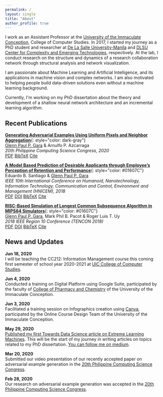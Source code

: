 ```yaml
---
permalink: /
layout: single
title: "About"
author_profile: true
---
```


I work as an Assistant Professor at the [University of the Immaculate Conception](https://www.uic.edu.ph), College of Computer Studies. In 2017, I started my journey as a PhD student and researcher at [De La Salle University-Manila](https://www.dlsu.edu.ph) and [DLSU Center for Complexity and Emerging Technologies](https://comet.dlsu.edu.ph), respectively. At the lab, I conduct research on the structure and dynamics of a research collaboration network through structural analysis and network visualization.

I am passionate about Machine Learning and Artificial Intelligence, and its applications in machine vision and complex networks. I am also motivated to helping people build data-driven solutions even without a machine learning background.

Currently, I'm working on my PhD dissertation about the theory and development of a shallow neural network architecture and an incremental learning algorithm.

Recent Publications
------
[**Generating Adversarial Examples Using Uniform Pixels and Neighbor Aggregation**](/publications/generating-adversarial-examples/){: style="color: dark-gray"}  
[Glenn Paul P. Gara](/) & Arnulfo P. Azcarraga  
*20th Philippine Computing Science Congress, 2020*  
<a href="/assets/files/publications/generating-adversarial-examples/gara2020_generatingadversarial.pdf" class="btn btn--info">PDF</a>
<a href="/publications/generating-adversarial-examples#bibtex" class="btn btn--info">BibTeX</a>
<a href="/publications/generating-adversarial-examples#cite" class="btn btn--info">Cite</a>

[**A Model Based Prediction of Desirable Applicants through Employee’s Perception of Retention and Performance**](/publications/desirable-applicants-prediction/){: style="color: #01607C"}  
Eduardo B. Santiago & [Glenn Paul P. Gara](/)  
*IEEE 10th International Conference on Humanoid, Nanotechnology, Information Technology, Communication and Control, Environment and Management (HNICEM), 2018*  
<a href="/assets/files/publications/desirable-applicants-prediction/santiago2018_amodelbased.pdf" class="btn btn--info">PDF</a>
<a href="https://doi.org/10.1109/HNICEM.2018.8666397" class="btn btn--info">DOI</a>
<a href="/publications/desirable-applicants-prediction#bibtex" class="btn btn--info">BibTeX</a>
<a href="/publications/desirable-applicants-prediction#cite" class="btn btn--info">Cite</a>

[**RISC-Based Simulation of Longest Common Subsequence Algorithm in MIPS64 Simulators**](/publications/lcs-risc-simulation/){: style="color: #01607C"}  
[Glenn Paul P. Gara](/), Mark Phil B. Pacot & Roger Luis T. Uy   
*2018 IEEE Region 10 Conference (TENCON 2018)*  
<a href="/assets/files/publications/lcs-risc-simulation/gara2018_riscbased.pdf" class="btn btn--info">PDF</a>
<a href="https://doi.org/10.1109/HNICEM.2018.8666397" class="btn btn--info">DOI</a>
<a href="/publications/lcs-risc-simulation#bibtex" class="btn btn--info">BibTeX</a>
<a href="/publications/lcs-risc-simulation#cite" class="btn btn--info">Cite</a>

News and Updates
------
**Jun 18, 2020**  
I will be teaching the CC212: Information Management course this coming first semester of school year 2020-2021 at [UIC College of Computer Studies](https://www.uic.edu.ph/ite/).

**Jun 4, 2020**  
Conducted a training on Digital Platform using Google Suite, participated by the faculty of [College of Pharmacy and Chemistry](https://www.uic.edu.ph/pharmchem/) of the University of the Immaculate Conception.

**Jun 3, 2020**  
Facilitated a training session on Infographics creation using [Canva](http://canva.com), participated by the Online Course Design Team of the University of the Immaculate Conception.

**May 29, 2020**  
[Published my first Towards Data Science article on Extreme Learning Machines](https://towardsdatascience.com/build-an-extreme-learning-machine-in-python-91d1e8958599). This will be the start of my journey in writing articles on topics related to my PhD dissertation. [You can follow me on medium](https://medium.com/@glenngara).

**Mar 20, 2020**  
Submitted our video presentation of our recently accepted paper on adversarial example generation in the [20th Philippine Computing Science Congress](https://sites.google.com/view/pcsc-2020/home).

**Feb 28, 2020**  
Our research on adversarial example generation was accepted in the [20th Philippine Computing Science Congress](https://sites.google.com/view/pcsc-2020/home).
